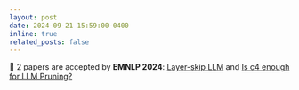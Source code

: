 ```yaml
---
layout: post
date: 2024-09-21 15:59:00-0400
inline: true
related_posts: false
---
```

📝 2 papers are accepted by **EMNLP 2024**: [Layer-skip LLM](https://arxiv.org/pdf/2404.03865) and [Is c4 enough for LLM Pruning?](https://arxiv.org/pdf/2410.07461)